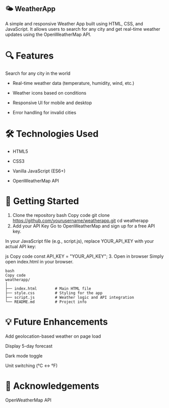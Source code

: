## 🌤️ WeatherApp
A simple and responsive Weather App built using HTML, CSS, and JavaScript. It allows users to search for any city and get real-time weather updates using the OpenWeatherMap API.

#  🔍 Features
Search for any city in the world

- Real-time weather data (temperature, humidity, wind, etc.)

- Weather icons based on conditions

- Responsive UI for mobile and desktop

- Error handling for invalid cities

# 🛠️ Technologies Used
- HTML5

- CSS3

- Vanilla JavaScript (ES6+)

- OpenWeatherMap API

# 🚀 Getting Started
1. Clone the repository
bash
Copy code
git clone https://github.com/yourusername/weatherapp.git
cd weatherapp
2. Add your API Key
Go to OpenWeatherMap and sign up for a free API key.

In your JavaScript file (e.g., script.js), replace YOUR_API_KEY with your actual API key:

js
Copy code
const API_KEY = "YOUR_API_KEY";
3. Open in browser
Simply open index.html in your browser.

```📁 File Structure
bash
Copy code
weatherapp/
│
├── index.html        # Main HTML file
├── style.css         # Styling for the app
├── script.js         # Weather logic and API integration
└── README.md         # Project info
```
# 💡 Future Enhancements
Add geolocation-based weather on page load

Display 5-day forecast

Dark mode toggle

Unit switching (°C ↔ °F)

#  🙌 Acknowledgements
OpenWeatherMap API
